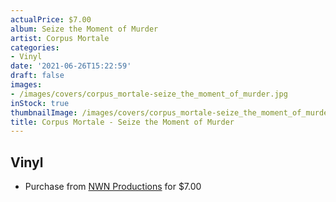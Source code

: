 ```yaml
---
actualPrice: $7.00
album: Seize the Moment of Murder
artist: Corpus Mortale
categories:
- Vinyl
date: '2021-06-26T15:22:59'
draft: false
images:
- /images/covers/corpus_mortale-seize_the_moment_of_murder.jpg
inStock: true
thumbnailImage: /images/covers/corpus_mortale-seize_the_moment_of_murder-thumb.jpg
title: Corpus Mortale - Seize the Moment of Murder
---
```


## Vinyl
* Purchase from [NWN Productions](http://shop.nwnprod.com/index.php?route=product/product&path=76&product_id=9344&sort=pd.name&order=ASC) for $7.00
